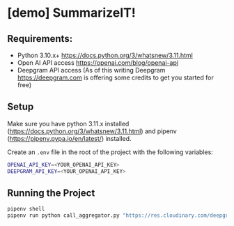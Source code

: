 # [demo] SummarizeIT!

## Requirements:

- Python 3.10.x+ https://docs.python.org/3/whatsnew/3.11.html
- Open AI API access https://openai.com/blog/openai-api
- Deepgram API access (As of this writing Deepgram https://deepgram.com is offering some credits to get you started for free)

## Setup

Make sure you have python 3.11.x installed (https://docs.python.org/3/whatsnew/3.11.html) and pipenv (https://pipenv.pypa.io/en/latest/) installed.

Create an `.env` file in the root of the project with the following variables:

```bash
OPENAI_API_KEY=<YOUR_OPENAI_API_KEY>
DEEPGRAM_API_KEY=<YOUR_OPENAI_API_KEY>
```

## Running the Project

```bash
pipenv shell
pipenv run python call_aggregator.py "https://res.cloudinary.com/deepgram/video/upload/v1663090406/dg-audio/Upgrading-phone-plan_pmfsfm.m4a"
```